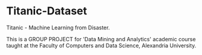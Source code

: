 # Titanic-Dataset

Titanic - Machine Learning from Disaster.

This is a GROUP PROJECT for 'Data Mining and Analytics' academic course taught at the Faculty of Computers and Data Science, Alexandria University.
